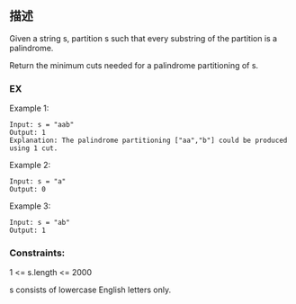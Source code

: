 ## 描述

Given a string s, partition s such that every  substring of the partition is a  palindrome.

Return the minimum cuts needed for a palindrome partitioning of s.
 
### EX

Example 1:

```
Input: s = "aab"
Output: 1
Explanation: The palindrome partitioning ["aa","b"] could be produced using 1 cut.
```

Example 2:

```
Input: s = "a"
Output: 0
```

Example 3:

```
Input: s = "ab"
Output: 1
```

### Constraints:

1 <= s.length <= 2000

s consists of lowercase English letters only.
